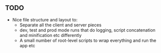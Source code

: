 
## TODO
* Nice file structure and layout to:
  * Separate all the client and server pieces
  * dev, test and prod mode runs that do logging, script concatenation and minification etc differently
  * A small number of root-level scripts to wrap everything and run the app etc
